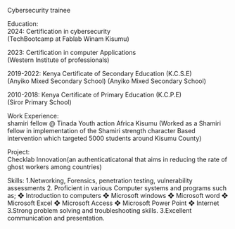 Cybersecurity trainee

Education:  
2024: Certification in cybersecurity  
(TechBootcamp at Fablab Winam Kisumu)


2023: Certification in computer Applications  
(Western Institute of professionals)  

2019-2022: Kenya Certificate of Secondary Education (K.C.S.E)  
(Anyiko Mixed Secondary School) (Anyiko Mixed Secondary School)  

2010-2018: Kenya Certificate of Primary Education (K.C.P.E)  
(Siror Primary School)

Work Experience:  
shamiri fellow @ Tinada Youth action Africa Kisumu
(Worked as a Shamiri fellow in implementation of the Shamiri strength character Based intervention which targeted 5000 students around Kisumu County)

Project:    
Checklab Innovation(an authenticaticatonal that aims in reducing the rate of ghost workers among countries)

Skills: 
1.Networking, Forensics, penetration testing, vulnerability assessments
2. Proficient in various Computer systems and programs such as;
❖ Introduction to computers
❖ Microsoft windows
❖ Microsoft word
❖ Microsoft Excel
❖ Microsoft Access
❖ Microsoft Power Point
❖ Internet
3.Strong problem solving and troubleshooting skills. 3.Excellent communication and presentation.  
